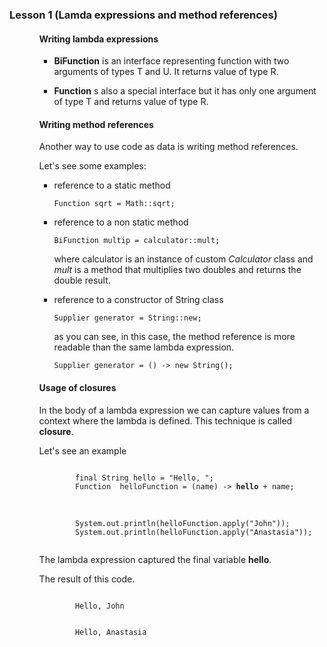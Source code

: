 <h3>Lesson 1 (Lamda expressions and method references)</h3>
<ul>
  <ol>
    <h4>Writing lambda expressions</h4>
    <ul>
      <li>
        <p>
          <b>BiFunction<T, U, R></b> is an interface representing function with two arguments of types T and U. It returns value of type R.
        </p>
      </li>
      <li>
        <p>
          <b>Function<T, R></b> s also a special interface but it has only one argument of type T and returns value of type R.
        </p>
      </li>
    </ul>
  </ol>
  <ol>
    <h4>Writing method references</h4>
    <p>Another way to use code as data is writing method references.</p>
    <p>Let's see some examples:</p>
    <ul>
      <li>
        <p>reference to a static method</p>
        <p><code>Function<Double, Double> sqrt = Math::sqrt;</code></p>
      </li>
      <li>
        <p>reference to a non static method</p>
        <p>
          <code>BiFunction<Double, Double, Double> multip = calculator::mult;</code>
        </p>
        <p>where calculator is an instance of custom <i>Calculator</i> class and <i>mult</i> is a method that multiplies two doubles and returns the double result.</p>
      </li>
      <li>
        <p>reference to a constructor of String class</p>
        <p><code>Supplier<String> generator = String::new;</code></p>
        <p>as you can see, in this case, the method reference is more readable than the same lambda expression.</p>
        <p>
          <code>Supplier<String> generator = () -> new String();</code>
        </p>
      </li>
    </ul>
  </ol>
  <ol>
    <h4>Usage of closures</h4>
    <p>In the body of a lambda expression we can capture values from a context where the lambda is defined. This technique is called <b>closure</b>.</p>
    <p>Let's see an example</p>
    <p>
      <code>
        final String hello = "Hello, ";
        Function <String, String> helloFunction = (name) -> <b>hello</b> + name;
      </code>
      <br></br>
      <code>
        System.out.println(helloFunction.apply("John"));
        System.out.println(helloFunction.apply("Anastasia"));
      </code>
    </p>
    <p>The lambda expression captured the final variable <b>hello</b>.</p>
    <p>The result of this code.</p>
    <p>
      <code>
        Hello, John
        </br>
        Hello, Anastasia
      </code>
    </p>
    <p></p>
  </ol>
</ul>
